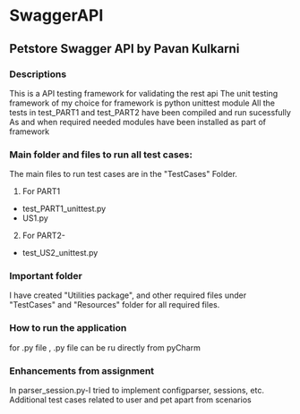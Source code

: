 # SwaggerAPI

## Petstore Swagger API by Pavan Kulkarni

### Descriptions

This is a API testing framework for validating the rest api
The unit testing framework of my choice for framework is python unittest module
All the tests in test_PART1 and test_PART2 have been compiled and run sucessfully
As and when required needed modules have been installed as part of framework


### Main folder and files to run all test cases:

The main files to run test cases are in the "TestCases" Folder.

1. For PART1

  * test_PART1_unittest.py
  * US1.py 


2. For PART2- 

  * test_US2_unittest.py

 
### Important folder
I have created "Utilities package", and other required files under "TestCases" and "Resources" folder for all required files.

### How to run the application

for .py file , .py file can be ru directly from pyCharm 

### Enhancements from assignment
In parser_session.py-I tried to implement configparser, sessions, etc.
Additional test cases related to user and pet apart from scenarios 


